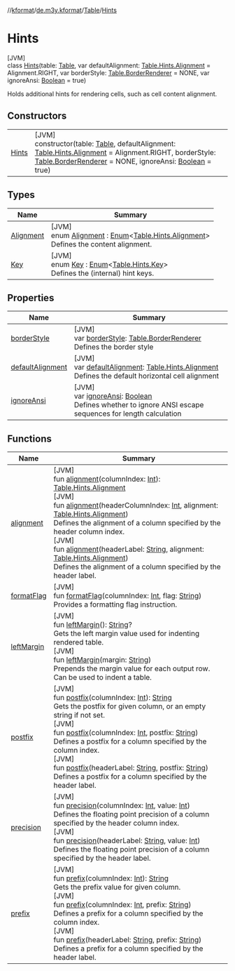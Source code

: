//[kformat](../../../../index.md)/[de.m3y.kformat](../../index.md)/[Table](../index.md)/[Hints](index.md)

# Hints

[JVM]\
class [Hints](index.md)(table: [Table](../index.md), var defaultAlignment: [Table.Hints.Alignment](-alignment/index.md) = Alignment.RIGHT, var borderStyle: [Table.BorderRenderer](../-border-renderer/index.md) = NONE, var ignoreAnsi: [Boolean](https://kotlinlang.org/api/core/kotlin-stdlib/kotlin/-boolean/index.html) = true)

Holds additional hints for rendering cells, such as cell content alignment.

## Constructors

| | |
|---|---|
| [Hints](-hints.md) | [JVM]<br>constructor(table: [Table](../index.md), defaultAlignment: [Table.Hints.Alignment](-alignment/index.md) = Alignment.RIGHT, borderStyle: [Table.BorderRenderer](../-border-renderer/index.md) = NONE, ignoreAnsi: [Boolean](https://kotlinlang.org/api/core/kotlin-stdlib/kotlin/-boolean/index.html) = true) |

## Types

| Name | Summary |
|---|---|
| [Alignment](-alignment/index.md) | [JVM]<br>enum [Alignment](-alignment/index.md) : [Enum](https://kotlinlang.org/api/core/kotlin-stdlib/kotlin/-enum/index.html)&lt;[Table.Hints.Alignment](-alignment/index.md)&gt; <br>Defines the content alignment. |
| [Key](-key/index.md) | [JVM]<br>enum [Key](-key/index.md) : [Enum](https://kotlinlang.org/api/core/kotlin-stdlib/kotlin/-enum/index.html)&lt;[Table.Hints.Key](-key/index.md)&gt; <br>Defines the (internal) hint keys. |

## Properties

| Name | Summary |
|---|---|
| [borderStyle](border-style.md) | [JVM]<br>var [borderStyle](border-style.md): [Table.BorderRenderer](../-border-renderer/index.md)<br>Defines the border style |
| [defaultAlignment](default-alignment.md) | [JVM]<br>var [defaultAlignment](default-alignment.md): [Table.Hints.Alignment](-alignment/index.md)<br>Defines the default horizontal cell alignment |
| [ignoreAnsi](ignore-ansi.md) | [JVM]<br>var [ignoreAnsi](ignore-ansi.md): [Boolean](https://kotlinlang.org/api/core/kotlin-stdlib/kotlin/-boolean/index.html)<br>Defines whether to ignore ANSI escape sequences for length calculation |

## Functions

| Name | Summary |
|---|---|
| [alignment](alignment.md) | [JVM]<br>fun [alignment](alignment.md)(columnIndex: [Int](https://kotlinlang.org/api/core/kotlin-stdlib/kotlin/-int/index.html)): [Table.Hints.Alignment](-alignment/index.md)<br>[JVM]<br>fun [alignment](alignment.md)(headerColumnIndex: [Int](https://kotlinlang.org/api/core/kotlin-stdlib/kotlin/-int/index.html), alignment: [Table.Hints.Alignment](-alignment/index.md))<br>Defines the alignment of a column specified by the header column index.<br>[JVM]<br>fun [alignment](alignment.md)(headerLabel: [String](https://kotlinlang.org/api/core/kotlin-stdlib/kotlin/-string/index.html), alignment: [Table.Hints.Alignment](-alignment/index.md))<br>Defines the alignment of a column specified by the header label. |
| [formatFlag](format-flag.md) | [JVM]<br>fun [formatFlag](format-flag.md)(columnIndex: [Int](https://kotlinlang.org/api/core/kotlin-stdlib/kotlin/-int/index.html), flag: [String](https://kotlinlang.org/api/core/kotlin-stdlib/kotlin/-string/index.html))<br>Provides a formatting flag instruction. |
| [leftMargin](left-margin.md) | [JVM]<br>fun [leftMargin](left-margin.md)(): [String](https://kotlinlang.org/api/core/kotlin-stdlib/kotlin/-string/index.html)?<br>Gets the left margin value used for indenting rendered table.<br>[JVM]<br>fun [leftMargin](left-margin.md)(margin: [String](https://kotlinlang.org/api/core/kotlin-stdlib/kotlin/-string/index.html))<br>Prepends the margin value for each output row. Can be used to indent a table. |
| [postfix](postfix.md) | [JVM]<br>fun [postfix](postfix.md)(columnIndex: [Int](https://kotlinlang.org/api/core/kotlin-stdlib/kotlin/-int/index.html)): [String](https://kotlinlang.org/api/core/kotlin-stdlib/kotlin/-string/index.html)<br>Gets the postfix for given column, or an empty string if not set.<br>[JVM]<br>fun [postfix](postfix.md)(columnIndex: [Int](https://kotlinlang.org/api/core/kotlin-stdlib/kotlin/-int/index.html), postfix: [String](https://kotlinlang.org/api/core/kotlin-stdlib/kotlin/-string/index.html))<br>Defines a postfix for a column specified by the column index.<br>[JVM]<br>fun [postfix](postfix.md)(headerLabel: [String](https://kotlinlang.org/api/core/kotlin-stdlib/kotlin/-string/index.html), postfix: [String](https://kotlinlang.org/api/core/kotlin-stdlib/kotlin/-string/index.html))<br>Defines a postfix for a column specified by the header label. |
| [precision](precision.md) | [JVM]<br>fun [precision](precision.md)(columnIndex: [Int](https://kotlinlang.org/api/core/kotlin-stdlib/kotlin/-int/index.html), value: [Int](https://kotlinlang.org/api/core/kotlin-stdlib/kotlin/-int/index.html))<br>Defines the floating point precision of a column specified by the header column index.<br>[JVM]<br>fun [precision](precision.md)(headerLabel: [String](https://kotlinlang.org/api/core/kotlin-stdlib/kotlin/-string/index.html), value: [Int](https://kotlinlang.org/api/core/kotlin-stdlib/kotlin/-int/index.html))<br>Defines the floating point precision of a column specified by the header label. |
| [prefix](prefix.md) | [JVM]<br>fun [prefix](prefix.md)(columnIndex: [Int](https://kotlinlang.org/api/core/kotlin-stdlib/kotlin/-int/index.html)): [String](https://kotlinlang.org/api/core/kotlin-stdlib/kotlin/-string/index.html)<br>Gets the prefix value for given column.<br>[JVM]<br>fun [prefix](prefix.md)(columnIndex: [Int](https://kotlinlang.org/api/core/kotlin-stdlib/kotlin/-int/index.html), prefix: [String](https://kotlinlang.org/api/core/kotlin-stdlib/kotlin/-string/index.html))<br>Defines a prefix for a column specified by the column index.<br>[JVM]<br>fun [prefix](prefix.md)(headerLabel: [String](https://kotlinlang.org/api/core/kotlin-stdlib/kotlin/-string/index.html), prefix: [String](https://kotlinlang.org/api/core/kotlin-stdlib/kotlin/-string/index.html))<br>Defines a prefix for a column specified by the header label. |